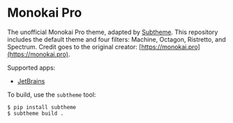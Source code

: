 # Monokai Pro

The unofficial Monokai Pro theme, adapted by [Subtheme](https://subtheme.pro). This repository includes the default theme and four filters: Machine, Octagon, Ristretto, and Spectrum. Credit goes to the original creator: [https://monokai.pro](https://monokai.pro).

Supported apps:
- [JetBrains](https://github.com/subtheme-pro/monokai-pro/tree/master/apps/jetbrains)

To build, use the `subtheme` tool:

```shell script
$ pip install subtheme
$ subtheme build .
```
